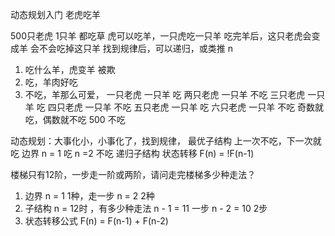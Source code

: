 动态规划入门
老虎吃羊

500只老虎 1只羊
都吃草
虎可以吃羊，一只虎吃一只羊
吃完羊后，这只老虎会变成羊
会不会吃掉这只羊
找到规律后，可以递归，或类推
    n 

1. 吃什么羊，虎变羊 被欺
2. 吃，羊肉好吃 
3. 不吃，羊那么可爱，
一只老虎 一只羊 吃 
两只老虎 一只羊 不吃
三只老虎 一只羊 吃
四只老虎 一只羊 不吃
五只老虎 一只羊 吃
六只老虎 一只羊 不吃
奇数就吃，偶数就不吃 500 不吃

动态规划：大事化小，小事化了，找到规律，
最优子结构 上一次不吃，下一次就吃
边界 n = 1 吃 n =2 不吃 递归子结构
状态转移 F(n) = !F(n-1)


楼梯只有12阶，一步走一阶或两阶，请问走完楼梯多少种走法？
1. 边界 n = 1 1种，走一步 n = 2 2种
2. 子结构 n = 12时 ，有多少种走法
    n - 1 = 11 一步 n - 2 = 10 2步
3. 状态转移公式
    F(n) = F(n-1) + F(n-2)